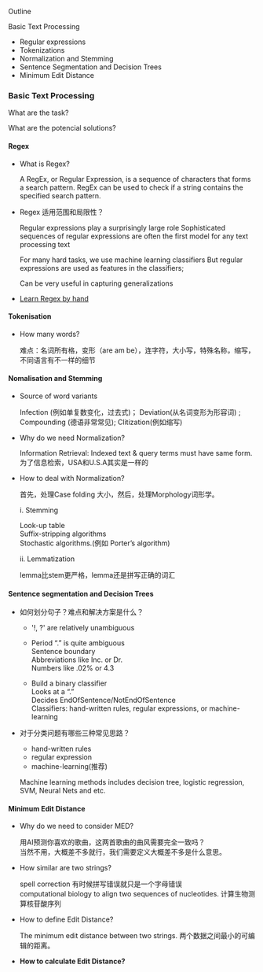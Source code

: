 Outline

Basic Text Processing
- Regular expressions
- Tokenizations
- Normalization and Stemming
- Sentence Segmentation and Decision Trees
- Minimum Edit Distance


### Basic Text Processing
What are the task? 

What are the potencial solutions?

#### Regex

- What is Regex?

  A RegEx, or Regular Expression, is a sequence of characters that forms a search pattern.
RegEx can be used to check if a string contains the specified search pattern.

- Regex 适用范围和局限性？

  Regular expressions play a surprisingly large role
Sophisticated sequences of regular expressions are often the first model for any text processing text

  For many hard tasks, we use machine learning classifiers
But regular expressions are used as features in the classifiers;

  Can be very useful in capturing generalizations
  
 - [Learn Regex by hand](https://www.w3schools.com/python/python_regex.asp)

#### Tokenisation

- How many words?

  难点：名词所有格，变形（are am be），连字符，大小写，特殊名称，缩写，不同语言有不一样的细节

#### Nomalisation and Stemming

- Source of word variants

  Infection (例如单复数变化，过去式)； Deviation(从名词变形为形容词) ; Compounding (德语非常常见); Clitization(例如缩写) 

- Why do we need Normalization?

  Information Retrieval: Indexed text & query terms must have same form. 为了信息检索，USA和U.S.A其实是一样的

- How to deal with Normalization?

  首先，处理Case folding 大小，然后，处理Morphology词形学。

  i. Stemming
  
  Look-up table\
  Suffix-stripping algorithms\
  Stochastic algorithms.(例如 Porter’s algorithm)
  
  ii. Lemmatization
  
  lemma比stem更严格，lemma还是拼写正确的词汇
  
#### Sentence segmentation and Decision Trees

- 如何划分句子？难点和解决方案是什么？

  - '!, ?' are relatively unambiguous

  - Period “.” is quite ambiguous\
  Sentence boundary\
  Abbreviations like Inc. or Dr.\
  Numbers like .02% or 4.3

  - Build a binary classifier\
  Looks at a “.”\
  Decides EndOfSentence/NotEndOfSentence\
  Classifiers: hand-written rules, regular expressions, or machine-learning

- 对于分类问题有哪些三种常见思路？ 
  - hand-written rules
  - regular expression 
  - machine-learning(推荐)
  
  Machine learning methods includes decision tree, logistic regression, SVM, Neural Nets and etc.

#### Minimum Edit Distance

- Why do we need to consider MED?

  用AI预测你喜欢的歌曲，这两首歌曲的曲风需要完全一致吗？\
  当然不用，大概差不多就行，我们需要定义大概差不多是什么意思。

- How similar are two strings?

  spell correction 有时候拼写错误就只是一个字母错误\
  computational biology to align two sequences of nucleotides. 计算生物测算核苷酸序列
  
 - How to define Edit Distance?
 
   The minimum edit distance between two strings. 两个数据之间最小的可编辑的距离。
  
 -   **How to calculate Edit Distance?**

 

 
